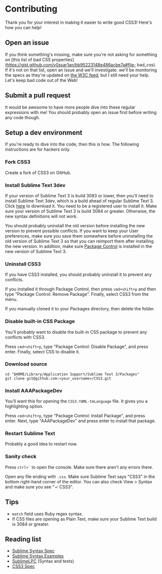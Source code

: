 # Contributing

Thank you for your interest in making it easier to write good CSS3! Here's how
you can help!

## Open an issue

If you think something's missing, make sure you're not asking for something on
[this list of bad CSS
properties](https://gist.github.com/y0ssar1an/bb95223148e486acbe7a#file-
bad_css). If it's not on that list, open an issue and we'll investigate. we'll
be monitoring the specs as they're updated on [the W3C
feed](http://www.w3.org/Style/CSS/current-work.en.html), but I still need your
help. Let's keep bad code out of the Web!

## Submit a pull request

It would be awesome to have more people dive into these regular expressions with
me! You should probably open an issue first before writing any code though.

## Setup a dev environment

If you're ready to dive into the code, then this is how. The following
instructions are for hackers only.

### Fork CSS3

Create a fork of CSS3 on GitHub.

### Install Sublime Text 3dev

If your version of Sublime Text 3 is build 3083 or lower, then you'll need to
install Sublime Text 3dev, which is a build ahead of regular Sublime Text 3.
Click [here](http://www.sublimetext.com/3dev) to download it. You need to be a
registered user to install it. Make sure your version of Sublime Text 3 is build
3084 or greater. Otherwise, the new syntax definitions will not work.

You should probably uninstall the old version before installing the new version
to prevent possible conflicts. If you want to keep your User preferences, make
sure you save them somewhere before uninstalling the old version of Sublime Text
3 so that you can reimport them after installing the new version. In addition,
make sure [Package Control]((https://packagecontrol.io/installation)) is
installed in the new version of Sublime Text 3.

### Uninstall CSS3

If you have CSS3 installed, you should probably uninstall it to prevent any
conflicts.

If you installed it through Package Control, then press `cmd+shift+p` and then
type "Package Control: Remove Package". Finally, select CSS3 from the menu.

If you manually cloned it to your Packages directory, then delete the folder.

### Disable built-in CSS Package

You'll probably want to disable the built-in CSS package to prevent any
conflicts with CSS3.

Press `cmd+shift+p`, type "Package Control: Disable Package", and press enter.
Finally, select CSS to disable it.

### Download source

```
cd "$HOME/Library/Application Support/Sublime Text 3/Packages"
git clone git@github.com:<your_username>/CSS3.git
```

### Install AAAPackageDev

You’ll want this for opening the `CSS3.YAML-tmLanguage` file. It gives you a
highlighting option.

Press `cmd+shift+p`, type "Package Control: Install Package", and press enter.
Next, type "AAAPackageDev" and press enter to install that package.

### Restart Sublime Text

Probably a good idea to restart now.

### Sanity check

Press `` ctrl+` `` to open the console. Make sure there aren't any errors there.

Open any file ending with `.css`. Make sure Sublime Text says "CSS3" in the
bottom right-hand corner of the editor. You can also check View > Syntax and
make sure you see "✓ CSS3".

## Tips

* `match` field uses Ruby regex syntax.
* If CSS files are opening as Plain Text, make sure your Sublime Text build is
3084 or greater.

## Reading list

* [Sublime Syntax Spec](http://www.sublimetext.com/docs/3/syntax.html)
* [Sublime Syntax Examples](https://github.com/sublimehq/Packages)
* [SublimeLPC](https://github.com/abathur/SublimeLPC) (Syntax and tests)
* [CSS3 Spec](http://www.w3.org/Style/CSS/current-work.en.html)
